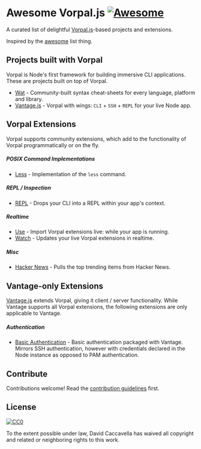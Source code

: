 # Awesome Vorpal.js [![Awesome](https://cdn.rawgit.com/sindresorhus/awesome/d7305f38d29fed78fa85652e3a63e154dd8e8829/media/badge.svg)](https://github.com/sindresorhus/awesome)

A curated list of delightful [Vorpal.js](https://github.com/dthree/vorpal)-based projects and extensions.

Inspired by the [awesome](https://github.com/sindresorhus/awesome) list thing.

## Projects built with Vorpal

Vorpal is Node's first framework for building immersive CLI applications. These are projects built on top of Vorpal.

- [Wat](https://github.com/dthree/wat) - Community-built syntax cheat-sheets for every language, platform and library.
- [Vantage.js](https://github.com/dthree/vantage) - Vorpal with wings: `CLI` + `SSH` + `REPL` for your live Node app.

## Vorpal Extensions

Vorpal supports community extensions, which add to the functionality of Vorpal programmatically or on the fly.

##### POSIX Command Implementations

- [Less](https://github.com/vorpaljs/vorpal-less) - Implementation of the `less` command.

##### REPL / Inspection

- [REPL](https://github.com/vorpaljs/vorpal-repl) - Drops your CLI into a REPL within your app's context.

##### Realtime

- [Use](https://github.com/vorpaljs/vorpal-use) - Import Vorpal extensions live: while your app is running.
- [Watch](https://github.com/vorpaljs/vorpal-watch) - Updates your live Vorpal extensions in realtime.

##### Misc

- [Hacker News](https://github.com/vorpaljs/vorpal-hacker-news) - Pulls the top trending items from Hacker News.

## Vantage-only Extensions

[Vantage.js](https://github.com/dthree/vantage) extends Vorpal, giving it client / server functionality. While Vantage supports all Vorpal extensions, the following extensions are only applicable to Vantage.

##### Authentication

- [Basic Authentication](https://github.com/vantagejs/vantage-auth-basic) - Basic authentication packaged with Vantage. Mirrors SSH authentication, however with credentials declared in the Node instance as opposed to PAM authentication.

## Contribute

Contributions welcome! Read the [contribution guidelines](contributing.md) first.

## License

[![CC0](http://i.creativecommons.org/p/zero/1.0/88x31.png)](http://creativecommons.org/publicdomain/zero/1.0/)

To the extent possible under law, David Caccavella has waived all copyright and related or neighboring rights to this work.
